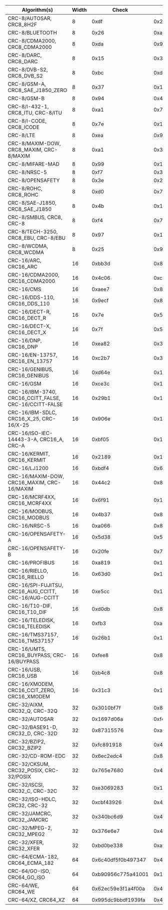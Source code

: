 | Algorithm(s)                                             | Width | Check              | Poly               | Init               | RefIn | RefOut | XorOut             |
| -------------------------------------------------------- | ----- | ------------------ | ------------------ | ------------------ | ----- | ------ | ------------------ |
| CRC-8/AUTOSAR, CRC8\_8H2F                                | 8     | 0xdf               | 0x2f               | 0xff               | false | false  | 0xff               |
| CRC-8/BLUETOOTH                                          | 8     | 0x26               | 0xa7               | 0x0                | true  | true   | 0x0                |
| CRC-8/CDMA2000, CRC8\_CDMA2000                           | 8     | 0xda               | 0x9b               | 0xff               | false | false  | 0x0                |
| CRC-8/DARC, CRC8\_DARC                                   | 8     | 0x15               | 0x39               | 0x0                | true  | true   | 0x0                |
| CRC-8/DVB-S2, CRC8\_DVB\_S2                              | 8     | 0xbc               | 0xd5               | 0x0                | false | false  | 0x0                |
| CRC-8/GSM-A, CRC8\_SAE\_J1850\_ZERO                      | 8     | 0x37               | 0x1d               | 0x0                | false | false  | 0x0                |
| CRC-8/GSM-B                                              | 8     | 0x94               | 0x49               | 0x0                | false | false  | 0xff               |
| CRC-8/I-432-1, CRC8\_ITU, CRC-8/ITU                      | 8     | 0xa1               | 0x7                | 0x0                | false | false  | 0x55               |
| CRC-8/I-CODE, CRC8\_ICODE                                | 8     | 0x7e               | 0x1d               | 0xfd               | false | false  | 0x0                |
| CRC-8/LTE                                                | 8     | 0xea               | 0x9b               | 0x0                | false | false  | 0x0                |
| CRC-8/MAXIM-DOW, CRC8\_MAXIM, CRC-8/MAXIM                | 8     | 0xa1               | 0x31               | 0x0                | true  | true   | 0x0                |
| CRC-8/MIFARE-MAD                                         | 8     | 0x99               | 0x1d               | 0xc7               | false | false  | 0x0                |
| CRC-8/NRSC-5                                             | 8     | 0xf7               | 0x31               | 0xff               | false | false  | 0x0                |
| CRC-8/OPENSAFETY                                         | 8     | 0x3e               | 0x2f               | 0x0                | false | false  | 0x0                |
| CRC-8/ROHC, CRC8\_ROHC                                   | 8     | 0xd0               | 0x7                | 0xff               | true  | true   | 0x0                |
| CRC-8/SAE-J1850, CRC8\_SAE\_J1850                        | 8     | 0x4b               | 0x1d               | 0xff               | false | false  | 0xff               |
| CRC-8/SMBUS, CRC8, CRC-8                                 | 8     | 0xf4               | 0x7                | 0x0                | false | false  | 0x0                |
| CRC-8/TECH-3250, CRC8\_EBU, CRC-8/EBU                    | 8     | 0x97               | 0x1d               | 0xff               | true  | true   | 0x0                |
| CRC-8/WCDMA, CRC8\_WCDMA                                 | 8     | 0x25               | 0x9b               | 0x0                | true  | true   | 0x0                |
| CRC-16/ARC, CRC16\_ARC                                   | 16    | 0xbb3d             | 0x8005             | 0x0                | true  | true   | 0x0                |
| CRC-16/CDMA2000, CRC16\_CDMA2000                         | 16    | 0x4c06             | 0xc867             | 0xffff             | false | false  | 0x0                |
| CRC-16/CMS                                               | 16    | 0xaee7             | 0x8005             | 0xffff             | false | false  | 0x0                |
| CRC-16/DDS-110, CRC16\_DDS\_110                          | 16    | 0x9ecf             | 0x8005             | 0x800d             | false | false  | 0x0                |
| CRC-16/DECT-R, CRC16\_DECT\_R                            | 16    | 0x7e               | 0x589              | 0x0                | false | false  | 0x1                |
| CRC-16/DECT-X, CRC16\_DECT\_X                            | 16    | 0x7f               | 0x589              | 0x0                | false | false  | 0x0                |
| CRC-16/DNP, CRC16\_DNP                                   | 16    | 0xea82             | 0x3d65             | 0x0                | true  | true   | 0xffff             |
| CRC-16/EN-13757, CRC16\_EN\_13757                        | 16    | 0xc2b7             | 0x3d65             | 0x0                | false | false  | 0xffff             |
| CRC-16/GENIBUS, CRC16\_GENIBUS                           | 16    | 0xd64e             | 0x1021             | 0xffff             | false | false  | 0xffff             |
| CRC-16/GSM                                               | 16    | 0xce3c             | 0x1021             | 0x0                | false | false  | 0xffff             |
| CRC-16/IBM-3740, CRC16\_CCITT\_FALSE, CRC-16/CCITT-FALSE | 16    | 0x29b1             | 0x1021             | 0xffff             | false | false  | 0x0                |
| CRC-16/IBM-SDLC, CRC16\_X\_25, CRC-16/X-25               | 16    | 0x906e             | 0x1021             | 0xffff             | true  | true   | 0xffff             |
| CRC-16/ISO-IEC-14443-3-A, CRC16\_A, CRC-A                | 16    | 0xbf05             | 0x1021             | 0xc6c6             | true  | true   | 0x0                |
| CRC-16/KERMIT, CRC16\_KERMIT                             | 16    | 0x2189             | 0x1021             | 0x0                | true  | true   | 0x0                |
| CRC-16/LJ1200                                            | 16    | 0xbdf4             | 0x6f63             | 0x0                | false | false  | 0x0                |
| CRC-16/MAXIM-DOW, CRC16\_MAXIM, CRC-16/MAXIM             | 16    | 0x44c2             | 0x8005             | 0x0                | true  | true   | 0xffff             |
| CRC-16/MCRF4XX, CRC16\_MCRF4XX                           | 16    | 0x6f91             | 0x1021             | 0xffff             | true  | true   | 0x0                |
| CRC-16/MODBUS, CRC16\_MODBUS                             | 16    | 0x4b37             | 0x8005             | 0xffff             | true  | true   | 0x0                |
| CRC-16/NRSC-5                                            | 16    | 0xa066             | 0x80b              | 0xffff             | true  | true   | 0x0                |
| CRC-16/OPENSAFETY-A                                      | 16    | 0x5d38             | 0x5935             | 0x0                | false | false  | 0x0                |
| CRC-16/OPENSAFETY-B                                      | 16    | 0x20fe             | 0x755b             | 0x0                | false | false  | 0x0                |
| CRC-16/PROFIBUS                                          | 16    | 0xa819             | 0x1dcf             | 0xffff             | false | false  | 0xffff             |
| CRC-16/RIELLO, CRC16\_RIELLO                             | 16    | 0x63d0             | 0x1021             | 0xb2aa             | true  | true   | 0x0                |
| CRC-16/SPI-FUJITSU, CRC16\_AUG\_CCITT, CRC-16/AUG-CCITT  | 16    | 0xe5cc             | 0x1021             | 0x1d0f             | false | false  | 0x0                |
| CRC-16/T10-DIF, CRC16\_T10\_DIF                          | 16    | 0xd0db             | 0x8bb7             | 0x0                | false | false  | 0x0                |
| CRC-16/TELEDISK, CRC16\_TELEDISK                         | 16    | 0xfb3              | 0xa097             | 0x0                | false | false  | 0x0                |
| CRC-16/TMS37157, CRC16\_TMS37157                         | 16    | 0x26b1             | 0x1021             | 0x89ec             | true  | true   | 0x0                |
| CRC-16/UMTS, CRC16\_BUYPASS, CRC-16/BUYPASS              | 16    | 0xfee8             | 0x8005             | 0x0                | false | false  | 0x0                |
| CRC-16/USB, CRC16\_USB                                   | 16    | 0xb4c8             | 0x8005             | 0xffff             | true  | true   | 0xffff             |
| CRC-16/XMODEM, CRC16\_CCIT\_ZERO, CRC16\_XMODEM          | 16    | 0x31c3             | 0x1021             | 0x0                | false | false  | 0x0                |
| CRC-32/AIXM, CRC32\_Q, CRC-32Q                           | 32    | 0x3010bf7f         | 0x814141ab         | 0x0                | false | false  | 0x0                |
| CRC-32/AUTOSAR                                           | 32    | 0x1697d06a         | 0xf4acfb13         | 0xffffffff         | true  | true   | 0xffffffff         |
| CRC-32/BASE91-D, CRC32\_D, CRC-32D                       | 32    | 0x87315576         | 0xa833982b         | 0xffffffff         | true  | true   | 0xffffffff         |
| CRC-32/BZIP2, CRC32\_BZIP2                               | 32    | 0xfc891918         | 0x4c11db7          | 0xffffffff         | false | false  | 0xffffffff         |
| CRC-32/CD-ROM-EDC                                        | 32    | 0x6ec2edc4         | 0x8001801b         | 0x0                | true  | true   | 0x0                |
| CRC-32/CKSUM, CRC32\_POSIX, CRC-32/POSIX                 | 32    | 0x765e7680         | 0x4c11db7          | 0x0                | false | false  | 0xffffffff         |
| CRC-32/ISCSI, CRC32\_C, CRC-32C                          | 32    | 0xe3069283         | 0x1edc6f41         | 0xffffffff         | true  | true   | 0xffffffff         |
| CRC-32/ISO-HDLC, CRC32, CRC-32                           | 32    | 0xcbf43926         | 0x4c11db7          | 0xffffffff         | true  | true   | 0xffffffff         |
| CRC-32/JAMCRC, CRC32\_JAMCRC                             | 32    | 0x340bc6d9         | 0x4c11db7          | 0xffffffff         | true  | true   | 0x0                |
| CRC-32/MPEG-2, CRC32\_MPEG2                              | 32    | 0x376e6e7          | 0x4c11db7          | 0xffffffff         | false | false  | 0x0                |
| CRC-32/XFER, CRC32\_XFER                                 | 32    | 0xbd0be338         | 0xaf               | 0x0                | false | false  | 0x0                |
| CRC-64/ECMA-182, CRC64\_ECMA\_182                        | 64    | 0x6c40df5f0b497347 | 0x42f0e1eba9ea3693 | 0x0                | false | false  | 0x0                |
| CRC-64/GO-ISO, CRC64\_GO\_ISO                            | 64    | 0xb90956c775a41001 | 0x1b               | 0xffffffffffffffff | true  | true   | 0xffffffffffffffff |
| CRC-64/WE, CRC64\_WE                                     | 64    | 0x62ec59e3f1a4f00a | 0x42f0e1eba9ea3693 | 0xffffffffffffffff | false | false  | 0xffffffffffffffff |
| CRC-64/XZ, CRC64\_XZ                                     | 64    | 0x995dc9bbdf1939fa | 0x42f0e1eba9ea3693 | 0xffffffffffffffff | true  | true   | 0xffffffffffffffff |